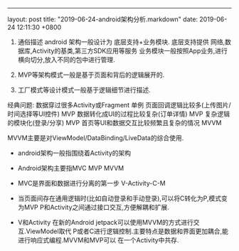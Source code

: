 ---
layout: post
title:  "2019-06-24-android架构分析.markdown"
date:   2019-06-24 12:11:30 +0800

1. 通俗描述
android 架构一般设计为 底层支持+业务模块.
底层支持提供 网络,数据库,Activity的基类,第三方SDK应用等服务
业务模块一般按照App业务,进行横向切分,放入不同的包中进行管理.

2. MVP等架构模式一般是基于页面和背后的逻辑展开的.

3. 工厂模式等设计模式一般基于逻辑细节进行描述.

经典问题:
数据穿过很多Activity或Fragment 单例
页面回调逻辑比较多(上传图片/时间选择等UI控件) MVP
数据转化成UI的过程比较复杂(订单详情) MVP
复杂逻辑的模块化(登录/分享) MVP
首页等UI和数据交互比较频繁且复杂的情况  MVVM

MVVM主要是对ViewModel/DataBinding/LiveData的综合使用.

* android架构一般指围绕着Activity的架构

* Android架构主要指MVC MVP MVVM

* MVC是界面和数据进行分离的第一步 V-Activity-C-M

* 当页面间存在通用逻辑时(比如自动登录和手动登录),可以将C转化为P,模式变为MVP
P和Activity之间通过接口交互,方便解耦和扩展.
* V和Activity 在新的Android jetpack可以使用MVVM的方式进行交互.ViewModel取代
P或者C进行逻辑控制.主要特点是数据和界面更加耦合,能进行响应式编程.MVVM和MVP可以
在一个Activity中共存.

